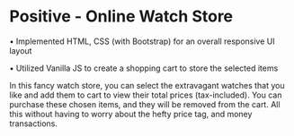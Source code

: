 # Positive - Online Watch Store

• Implemented HTML, CSS (with Bootstrap) for an overall responsive UI layout 

• Utilized Vanilla JS to create a shopping cart to store the selected items

In this fancy watch store, you can select the extravagant watches that you like and add them to cart to view their total prices (tax-included). You can purchase these chosen items, and they will be removed from the cart. All this without having to worry about the hefty price tag, and money transactions.
